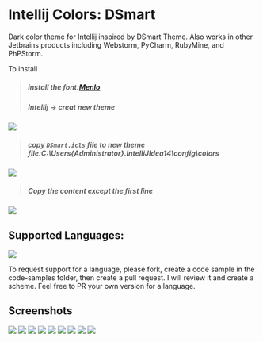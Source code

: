 Intellij Colors: DSmart
=========================================

Dark color theme for Intellij inspired by DSmart Theme. Also works in other Jetbrains products including Webstorm, PyCharm, RubyMine, and PhPStorm.

To install
> ##### install the font:[Menlo ](Dsmart/font/installFont.md)
> ##### Intellij -> creat new theme

  ![](DSmart/createNewTheme.png)
> ##### copy `DSmart.icls` file to new theme file:C:\Users\{Administrator}\.IntelliJIdea14\config\colors

  ![](DSmart/copyFile.png)
> #####  Copy the content except the first line

   ![](DSmart/CopyeContent.png)


## Supported Languages:
![](supprotedLanguages.png)


To request support for a language, please fork, create a code sample in the code-samples folder, then create a pull request. I will review it and create a scheme. Feel free to PR your own version for a language.

## Screenshots

![](DSmart/Screenshots/java001.png)
![](DSmart/Screenshots/java002.png)
![](DSmart/Screenshots/java003.png)
![](DSmart/Screenshots/html001.png)
![](DSmart/Screenshots/js001.png)
![](DSmart/Screenshots/css.png)
![](DSmart/Screenshots/properties001.png)
![](DSmart/Screenshots/sql.png)
![](DSmart/Screenshots/xml001.png)

